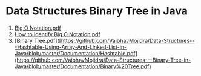 # Data Structures Binary Tree in Java

1. [Big O Notation.pdf](https://github.com/VaibhavMojidra/Data-Structures---Hashtable-Using-Array-And-Linked-List-in-Java/blob/master/Documentation/Big%20O%20Notation.pdf)
2. [How to identify Big O Notation.pdf](https://github.com/VaibhavMojidra/Data-Structures---Hashtable-Using-Array-And-Linked-List-in-Java/blob/master/Documentation/How%20to%20identify%20Big%20O%20Notation.pdf)
3. [Binary Tree.pdf]([https://github.com/VaibhavMojidra/Data-Structures---Hashtable-Using-Array-And-Linked-List-in-Java/blob/master/Documentation/Hashtable.pdf](https://github.com/VaibhavMojidra/Data-Structures---Binary-Tree-in-Java/blob/master/Documentation/Binary%20Tree.pdf)

